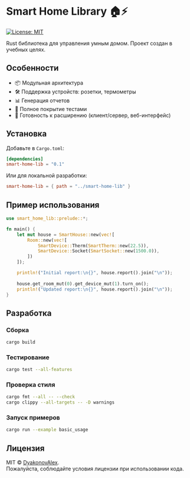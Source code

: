 # Smart Home Library 🏠⚡

[![License: MIT](https://img.shields.io/badge/License-MIT-blue.svg)](https://opensource.org/licenses/MIT)

Rust библиотека для управления умным домом. Проект создан в учебных целях.

## Особенности

- 📦 Модульная архитектура
- 🛠 Поддержка устройств: розетки, термометры
- 📊 Генерация отчетов
- 🧪 Полное покрытие тестами
- 🚀 Готовность к расширению (клиент/сервер, веб-интерфейс)

## Установка

Добавьте в `Cargo.toml`:

```toml
[dependencies]
smart-home-lib = "0.1"
```

Или для локальной разработки:

```toml
smart-home-lib = { path = "../smart-home-lib" }
```

## Пример использования

```rust
use smart_home_lib::prelude::*;

fn main() {
    let mut house = SmartHouse::new(vec![
        Room::new(vec![
            SmartDevice::Therm(SmartTherm::new(22.5)),
            SmartDevice::Socket(SmartSocket::new(1500.0)),
        ])
    ]);

    println!("Initial report:\n{}", house.report().join("\n"));
    
    house.get_room_mut(0).get_device_mut(1).turn_on();
    println!("Updated report:\n{}", house.report().join("\n"));
}
```

## Разработка

### Сборка

```bash
cargo build
```

### Тестирование

```bash
cargo test --all-features
```

### Проверка стиля

```bash
cargo fmt --all -- --check
cargo clippy --all-targets -- -D warnings
```

### Запуск примеров

```bash
cargo run --example basic_usage
```

## Лицензия

MIT © [DyakonovAlex](https://github.com/DyakonovAlex).  
Пожалуйста, соблюдайте условия лицензии при использовании кода.
